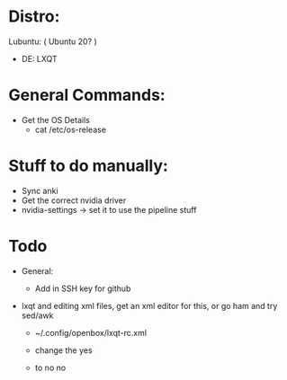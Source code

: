 # Distro:
Lubuntu: ( Ubuntu 20? )
* DE: LXQT

# General Commands:
* Get the OS Details
    * cat /etc/os-release

# Stuff to do manually:
* Sync anki
* Get the correct nvidia driver
* nvidia-settings -> set it to use the pipeline stuff

# Todo
* General:
    * Add in SSH key for github

* lxqt and editing xml files, get an xml editor for this, or go ham and try sed/awk
    * ~/.config/openbox/lxqt-rc.xml
    * change the 
      <keybind key="A-Tab">
          <allDesktops>yes</allDesktops>

    * to no
      <keybind key="A-Tab">
          <allDesktops>no</allDesktops>
